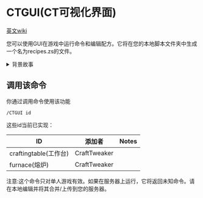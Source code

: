 # CTGUI(CT可视化界面)

[英文wiki](https://docs.blamejared.com/1.12/en/Vanilla/CTGUI)

您可以使用GUI在游戏中运行命令和编辑配方。它将在您的本地脚本文件夹中生成一个名为recipes.zs的文件。  
<details><summary>背景故事</summary>  
有些人不喜欢文本编辑器。即使使用突出其语法的模板也不能满足他们。他们想要一个可视化界面。  

关于这个问题，Jared，企鹅家族Ellpeck勋爵卑微的仆人，奶昔王座的合法继承人，德国七大王国的国王，Rhoynar和第一个人(译者注：？)，企鹅的母亲，大冰原的创造者，mods的未破碎者和破碎者，在被BBoldt，领域的旅行者，伟大未知的杀戮者，Necrochodu的作者敦促之后从Maven，禁忌智慧和亵渎的伟大图书馆降临到我们身上，与人类分享他伟大的知识。不幸的是，我们还不能破译来自他的看似随机的叽里咕噜，所以他决定转而寻求一种更简单的帮助方式，通过给那些拥有操纵宇宙法则的力量的人(也称为`OPs`或`Admins`)从他们喜欢玩的游戏中进入一个神奇的窗口，并从内部改变这个虚假现实的基础。  
</details>

## 调用该命令
你通过调用命令使用该功能
```
/CTGUI id
```

这些id当前已实现：

| ID            |添加者      | Notes |
|-----------------------|--------------|-------|
| craftingtable(工作台)| CraftTweaker |       |
| furnace(熔炉)        | CraftTweaker |       |


注意:这个命令只对单人游戏有效。如果在服务器上运行，它将返回未知命令。请在本地编辑并将其合并/上传到您的服务器。